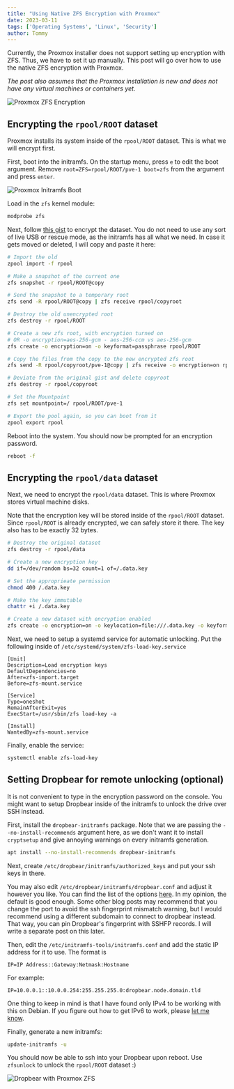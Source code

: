 ```yaml
---
title: "Using Native ZFS Encryption with Proxmox"
date: 2023-03-11
tags: ['Operating Systems', 'Linux', 'Security']
author: Tommy
---
```


Currently, the Proxmox installer does not support setting up encryption with ZFS. Thus, we have to set it up manually. This post will go over how to use the native ZFS encryption with Proxmox.

_The post also assumes that the Proxmox installation is new and does not have any virtual machines or containers yet._

![Proxmox ZFS Encryption](/images/proxmox-zfs-encryption.png)

## Encrypting the `rpool/ROOT` dataset

Proxmox installs its system inside of the `rpool/ROOT` dataset. This is what we will encrypt first.

First, boot into the initramfs. On the startup menu, press `e` to edit the boot argument. Remove `root=ZFS=rpool/ROOT/pve-1 boot=zfs` from the argument and press `enter`.

![Proxmox Initramfs Boot](/images/proxmox-initramfs-boot.png)

Load in the `zfs` kernel module:

```sh
modprobe zfs
```

Next, follow [this gist](https://gist.github.com/yvesh/ae77a68414484c8c79da03c4a4f6fd55) to encrypt the dataset. You do not need to use any sort of live USB or rescue mode, as the initramfs has all what we need. In case it gets moved or deleted, I will copy and paste it here:

```sh
# Import the old
zpool import -f rpool

# Make a snapshot of the current one
zfs snapshot -r rpool/ROOT@copy

# Send the snapshot to a temporary root
zfs send -R rpool/ROOT@copy | zfs receive rpool/copyroot

# Destroy the old unencrypted root
zfs destroy -r rpool/ROOT

# Create a new zfs root, with encryption turned on
# OR -o encryption=aes-256-gcm - aes-256-ccm vs aes-256-gcm
zfs create -o encryption=on -o keyformat=passphrase rpool/ROOT

# Copy the files from the copy to the new encrypted zfs root
zfs send -R rpool/copyroot/pve-1@copy | zfs receive -o encryption=on rpool/ROOT/pve-1

# Deviate from the original gist and delete copyroot
zfs destroy -r rpool/copyroot

# Set the Mountpoint
zfs set mountpoint=/ rpool/ROOT/pve-1

# Export the pool again, so you can boot from it
zpool export rpool
```

Reboot into the system. You should now be prompted for an encryption password.

```sh
reboot -f
```

## Encrypting the `rpool/data` dataset

Next, we need to encrypt the `rpool/data` dataset. This is where Proxmox stores virtual machine disks.

Note that the encryption key will be stored inside of the `rpool/ROOT` dataset. Since `rpool/ROOT` is already encrypted, we can safely store it there. The key also has to be exactly 32 bytes.


```bash
# Destroy the original dataset
zfs destroy -r rpool/data

# Create a new encryption key
dd if=/dev/random bs=32 count=1 of=/.data.key

# Set the approprieate permission
chmod 400 /.data.key

# Make the key immutable
chattr +i /.data.key

# Create a new dataset with encryption enabled
zfs create -o encryption=on -o keylocation=file:///.data.key -o keyformat=raw rpool/data
```

Next, we need to setup a systemd service for automatic unlocking. Put the following inside of `/etc/systemd/system/zfs-load-key.service`

```
[Unit]
Description=Load encryption keys
DefaultDependencies=no
After=zfs-import.target
Before=zfs-mount.service

[Service]
Type=oneshot
RemainAfterExit=yes
ExecStart=/usr/sbin/zfs load-key -a

[Install]
WantedBy=zfs-mount.service
```

Finally, enable the service:

```bash
systemctl enable zfs-load-key
```

## Setting Dropbear for remote unlocking (optional)

It is not convenient to type in the encryption password on the console. You might want to setup Dropbear inside of the initramfs to unlock the drive over SSH instead.

First, install the `dropbear-initramfs` package. Note that we are passing the `--no-install-recommends` argument here, as we don't want it to install `cryptsetup` and give annoying warnings on every initramfs generation.

```bash
apt install --no-install-recommends dropbear-initramfs
```

Next, create `/etc/dropbear/initramfs/authorized_keys` and put your ssh keys in there.

You may also edit `/etc/dropbear/initramfs/dropbear.conf` and adjust it however you like. You can find the list of the options [here](https://linux.die.net/man/8/dropbear). In my opinion, the default is good enough. Some other blog posts may recommend that you change the port to avoid the ssh fingerprint mismatch warning, but I would recommend using a different subdomain to connect to dropbear instead. That way, you can pin Dropbear's fingerprint with SSHFP records. I will write a separate post on this later.

Then, edit the `/etc/initramfs-tools/initramfs.conf` and add the static IP address for it to use. The format is

```
IP=IP Address::Gateway:Netmask:Hostname
```

For example:

```
IP=10.0.0.1::10.0.0.254:255.255.255.0:dropbear.node.domain.tld
```

One thing to keep in mind is that I have found only IPv4 to be working with this on Debian. If you figure out how to get IPv6 to work, please [let me know](https://tommytran.io/contact).

Finally, generate a new initramfs:

```bash
update-initramfs -u
```

You should now be able to ssh into your Dropbear upon reboot. Use `zfsunlock` to unlock the `rpool/ROOT` dataset :)

![Dropbear with Proxmox ZFS](/images/dropbear-proxmox-zfs.png)
